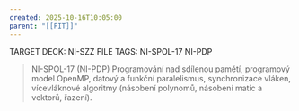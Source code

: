 ```yaml
---
created: 2025-10-16T10:05:00
parent: "[[FIT]]"
---
```


TARGET DECK: NI-SZZ
FILE TAGS: NI-SPOL-17 NI-PDP

> NI-SPOL-17 (NI-PDP)
> Programování nad sdílenou pamětí, programový model OpenMP, datový a funkční paralelismus, synchronizace vláken, vícevláknové algoritmy (násobení polynomů, násobení matic a vektorů, řazení).
